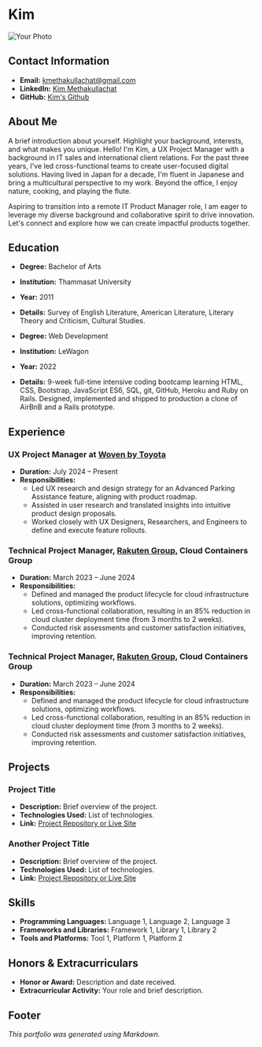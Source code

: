 # Kim 

![Your Photo](path/to/your/photo.jpg)

## Contact Information

- **Email:** [kmethakullachat@gmail.com](mailto:kmethakullachat@gmail.com) 
- **LinkedIn:** [Kim Methakullachat](https://www.linkedin.com/in/duangrudee-m/)
- **GitHub:** [Kim's Github](https://github.com/Sleepycatfuji)

## About Me

A brief introduction about yourself. Highlight your background, interests, and what makes you unique.
​Hello! I'm Kim, a UX Project Manager with a background in IT sales and international client relations. For the past three years, I've led cross-functional teams to create user-focused digital solutions. Having lived in Japan for a decade, I'm fluent in Japanese and bring a multicultural perspective to my work. Beyond the office, I enjoy nature, cooking, and playing the flute.

Aspiring to transition into a remote IT Product Manager role, I am eager to leverage my diverse background and collaborative spirit to drive innovation. Let's connect and explore how we can create impactful products together.

## Education

- **Degree:** Bachelor of Arts
- **Institution:** Thammasat University
- **Year:** 2011
- **Details:** Survey of English Literature, American Literature, Literary Theory and Criticism, Cultural Studies.

- **Degree:** Web Development
- **Institution:** LeWagon
- **Year:** 2022
- **Details:** 9-week full-time intensive coding bootcamp learning HTML, CSS, Bootstrap, JavaScript ES6, SQL, git, GitHub, Heroku and Ruby on Rails. Designed, implemented and shipped to production a clone of AirBnB and a Rails prototype.

## Experience

### UX Project Manager at [Woven by Toyota](https://woven.toyota/en/)

- **Duration:** July 2024 – Present
- **Responsibilities:**
  - Led UX research and design strategy for an Advanced Parking Assistance feature, aligning with product roadmap.
  - Assisted in user research and translated insights into intuitive product design proposals.
  - Worked closely with UX Designers, Researchers, and Engineers to define and execute feature rollouts.

### Technical Project Manager, [Rakuten Group](https://global.rakuten.com/corp/), Cloud Containers Group

- **Duration:** March 2023 – June 2024
- **Responsibilities:**
  - Defined and managed the product lifecycle for cloud infrastructure solutions, optimizing workflows.
  - Led cross-functional collaboration, resulting in an 85% reduction in cloud cluster deployment time (from 3 months to 2 weeks).
  - Conducted risk assessments and customer satisfaction initiatives, improving retention.
 
### Technical Project Manager, [Rakuten Group](https://global.rakuten.com/corp/), Cloud Containers Group

- **Duration:** March 2023 – June 2024
- **Responsibilities:**
  - Defined and managed the product lifecycle for cloud infrastructure solutions, optimizing workflows.
  - Led cross-functional collaboration, resulting in an 85% reduction in cloud cluster deployment time (from 3 months to 2 weeks).
  - Conducted risk assessments and customer satisfaction initiatives, improving retention.

## Projects

### Project Title

- **Description:** Brief overview of the project.
- **Technologies Used:** List of technologies.
- **Link:** [Project Repository or Live Site](https://github.com/yourusername/project-repo)

### Another Project Title

- **Description:** Brief overview of the project.
- **Technologies Used:** List of technologies.
- **Link:** [Project Repository or Live Site](https://github.com/yourusername/another-project-repo)

## Skills

- **Programming Languages:** Language 1, Language 2, Language 3
- **Frameworks and Libraries:** Framework 1, Library 1, Library 2
- **Tools and Platforms:** Tool 1, Platform 1, Platform 2

## Honors & Extracurriculars

- **Honor or Award:** Description and date received.
- **Extracurricular Activity:** Your role and brief description.

## Footer

*This portfolio was generated using Markdown.*


